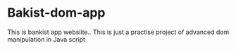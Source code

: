 # Bakist-dom-app
This is bankist app  websiite.. This is just a practise project of advanced dom manipulation in Java script
